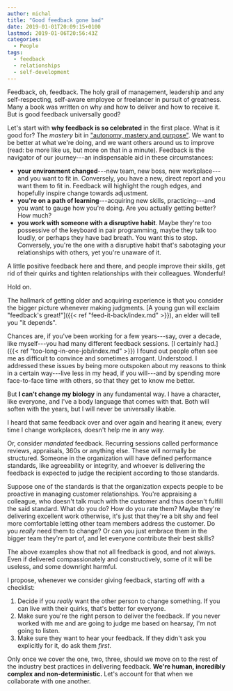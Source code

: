 ```yaml
---
author: michal
title: "Good feedback gone bad"
date: 2019-01-01T20:09:15+0100
lastmod: 2019-01-06T20:56:43Z
categories:
  - People
tags:
  - feedback
  - relationships
  - self-development
---
```


Feedback, oh, feedback. The holy grail of management, leadership and any self-respecting, self-aware employee or freelancer in pursuit of greatness. Many a book was written on why and how to deliver and how to receive it. But is good feedback universally good?

<!--more-->

Let's start with **why feedback is so celebrated** in the first place. What is it good for? The _mastery_ bit in ["autonomy, mastery and purpose"](https://www.youtube.com/watch?v=1SfmmuC9IWs). We want to be better at what we're doing, and we want others around us to improve (read: be more like us, but more on that in a minute). Feedback is the navigator of our journey---an indispensable aid in these circumstances:

* **your environment changed**---new team, new boss, new workplace---and you want to fit in. Conversely, you have a new, direct report and you want them to fit in. Feedback will highlight the rough edges, and hopefully inspire change towards adjustment.
* **you're on a path of learning**---acquiring new skills, practicing---and you want to gauge how you're doing. Are you actually getting better? How much?
* **you work with someone with a disruptive habit**. Maybe they're too possessive of the keyboard in pair programming, maybe they talk too loudly, or perhaps they have bad breath. You want this to stop. Conversely, you're the one with a disruptive habit that's sabotaging your relationships with others, yet you're unaware of it.

A little positive feedback here and there, and people improve their skills, get rid of their quirks and tighten relationships with their colleagues. Wonderful!

Hold on.

The hallmark of getting older and acquiring experience is that you consider the bigger picture whenever making judgments. [A young gun will exclaim "feedback's great!"]({{< ref "feed-it-back/index.md" >}}), an elder will tell you "it depends".

Chances are, if you've been working for a few years---say, over a decade, like myself---you had many different feedback sessions. [I certainly had.]({{< ref "too-long-in-one-job/index.md" >}}) I found out people often see me as difficult to convince and sometimes arrogant. Understood. I addressed these issues by being more outspoken about my reasons to think in a certain way---live less in my head, if you will---and by spending more face-to-face time with others, so that they get to know me better.

But __I can't change my biology__ in any fundamental way. I have a character, like everyone, and I've a body language that comes with that. Both will soften with the years, but I will never be universally likable.

I heard that same feedback over and over again and hearing it anew, every time I change workplaces, doesn't help me in any way.

Or, consider *mandated* feedback. Recurring sessions called performance reviews, appraisals, 360s or anything else. These will  normally be structured. Someone in the organization will have defined performance standards, like agreeability or integrity, and whoever is delivering the feedback is expected to judge the recipient according to those standards.

Suppose one of the standards is that the organization expects people to be proactive in managing customer relationships. You're appraising a colleague, who doesn't talk much with the customer and thus doesn't fulfill the said standard. What do you do? How do you rate them? Maybe they're delivering excellent work otherwise, it's just that they're a bit shy and feel more comfortable letting other team members address the customer. Do you _really_ need them to change? Or can you just embrace them in the bigger team they're part of, and let everyone contribute their best skills?

The above examples show that not all feedback is good, and not always. Even if delivered compassionately and constructively, some of it will be useless, and some downright harmful.

I propose, whenever we consider giving feedback, starting off with a checklist:

1. Decide if you _really_ want the other person to change something. If you can live with their quirks, that's better for everyone.
2. Make sure you're the right person to deliver the feedback. If you never worked with me and are going to judge me based on hearsay, I'm not going to listen.
3. Make sure they want to hear your feedback. If they didn't ask you explicitly for it, do ask them *first*.

Only once we cover the one, two, three, should we move on to the rest of the industry best practices in delivering feedback. **We're human, incredibly complex and non-deterministic.** Let's account for that when we collaborate with one another.
